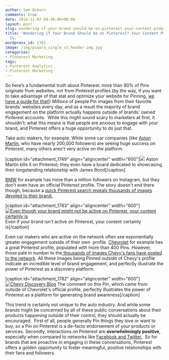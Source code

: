 ```yaml
---
author: Sam Osborn
comments: true
date: 2014-11-07 00:40:00+00:00
layout: post
slug: wondering-if-your-brand-should-be-on-pinterest-your-content-probably-already-is
title: 'Wondering if Your Brand Should be on Pinterest? Your Content Probably Already
  Is. '
wordpress_id: 1781
image: /img/piqora_single_v3_header-img.jpg
categories:
- Pinterest Marketing
tags:
- Pinterest Analytics
- Pinterest Marketing
---
```


So here’s a fundamental truth about Pinterest: more than 90% of Pins originate from websites, not from Pinterest profiles (by the way, if you want to take advantage of that stat and optimize your website for Pinning, [we have a guide for that!](http://go.piqora.com/rs/pinfluencer/images/Marketer%E2%80%99s%20Guide%20to%20Pinterest%20Website%20Optimization.pdf)) Millions of people Pin images from their favorite brands' websites every day, and as a result the majority of brand engagement on the platform actually happens outside of brands' owned Pinterest accounts.  While this might sound scary to marketers at first, it shouldn't; what this means is that people are anxious to engage with your brand, and Pinterest offers a huge opportunity to do just that.

Take auto makers, for example. While some car companies (like [Aston Martin](http://www.pinterest.com/astonmartin/), who have nearly 200,000 followers) are seeing huge success on Pinterest, many others aren't very active on the platform.

[caption id="attachment_1749" align="aligncenter" width="600"][![](http://blog.piqora.com/wp-content/uploads/2014/10/DBS-Bond-Blog.jpg)](http://blog.piqora.com/wp-content/uploads/2014/10/DBS-Bond-Blog.jpg) Aston Martin kills it on Pinterest; they even have a board dedicated to showcasing their longstanding relationship with James Bond[/caption]

[BMW](http://instagram.com/bmw) for example has more than a million followers on Instagram, but they don't even have an official Pinterest profile. The story doesn't end there though, because a [quick Pinterest search reveals thousands of images devoted to their brand.](http://www.pinterest.com/search/pins/?q=BMW&term_meta%5B%5D=BMW%7Ctyped)

[caption id="attachment_1783" align="aligncenter" width="600"][![Even though your brand might not be active on Pinterest, your content certainly is](http://blog.piqora.com/wp-content/uploads/2014/11/bmw-pinterst.jpg)](http://blog.piqora.com/wp-content/uploads/2014/11/bmw-pinterst.jpg) Even if your brand isn't active on Pinterest, your content certainly is[/caption]

Even car makers who are active on the network often see exponentially greater engagement outside of their own  profile. [Chevrolet](http://www.pinterest.com/Chevrolet/) for example has a great Pinterest profile, populated with more than 400 Pins. However, those pale in number to the[ thousands of images Chevy's fans have posted to the network](http://www.pinterest.com/search/pins/?q=Chevrolet&term_meta%5B%5D=Chevrolet%7Ctyped). All these images being Pinned outside of Chevy's profile indicate an incredible level of brand engagement, and perfectly illustrate the power of Pinterest as a discovery platform.

[caption id="attachment_1782" align="aligncenter" width="600"][![Chevy Discovery Blog](http://blog.piqora.com/wp-content/uploads/2014/11/Chevy-Discovery-Blog.png)](http://blog.piqora.com/wp-content/uploads/2014/11/Chevy-Discovery-Blog.png) The comment on this Pin, which came from outside of Chevrolet's official profile, perfectly illustrates the power of Pinterest as a platform for generating brand awareness[/caption]

This trend is certainly not unique to the auto industry. And while some brands might be concerned by all of these public conversations about their products happening outside of their control, they should actually be encouraged.  First of all, people generally Pin things they love or want to buy, so a Pin on Pinterest is a de-facto endorsement of your products or services. Secondly, interactions on Pinterest are **overwhelmingly positive**, especially when compared to networks like [Facebook and Twitter.](http://blog.piqora.com/pinterest-and-instagram-thoughts-from-the-2014-social-media-insider-summit/)  So for brands that are proactive in engaging in these conversations, Pinterest offers a golden opportunity to foster meaningful, positive relationships with their fans and followers.
